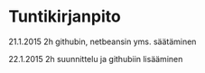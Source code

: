 # Tuntikirjanpito
21.1.2015 2h githubin, netbeansin yms. säätäminen

22.1.2015 2h suunnittelu ja githubiin lisääminen
